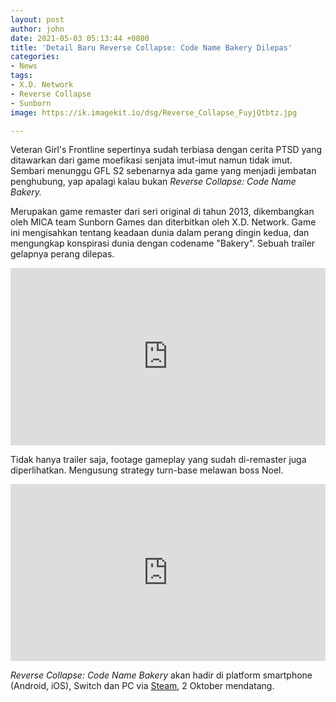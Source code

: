 ```yaml
---
layout: post
author: john
date: 2021-05-03 05:13:44 +0800
title: 'Detail Baru Reverse Collapse: Code Name Bakery Dilepas'
categories:
- News
tags:
- X.D. Network
- Reverse Collapse
- Sunborn
image: https://ik.imagekit.io/dsg/Reverse_Collapse_FuyjQtbtz.jpg

---
```

Veteran Girl's Frontline sepertinya sudah terbiasa dengan cerita PTSD yang ditawarkan dari game moefikasi senjata imut-imut namun tidak imut. Sembari menunggu GFL S2 sebenarnya ada game yang menjadi jembatan penghubung, yap apalagi kalau bukan _Reverse Collapse: Code Name Bakery._

Merupakan game remaster dari seri original di tahun 2013, dikembangkan oleh MICA team Sunborn Games dan diterbitkan oleh X.D. Network. Game ini mengisahkan tentang keadaan dunia dalam perang dingin kedua, dan mengungkap konspirasi dunia dengan codename "Bakery". Sebuah trailer gelapnya perang dilepas.

<style>.embed-container { position: relative; padding-bottom: 56.25%; height: 0; overflow: hidden; max-width: 100%; } .embed-container iframe, .embed-container object, .embed-container embed { position: absolute; top: 0; left: 0; width: 100%; height: 100%; }</style><div class='embed-container'><iframe src='https://www.youtube.com/embed//PQFXJ-ILZbY' frameborder='0' allowfullscreen></iframe></div>

Tidak hanya trailer saja, footage gameplay yang sudah di-remaster juga diperlihatkan. Mengusung strategy turn-base melawan boss Noel.

<style>.embed-container { position: relative; padding-bottom: 56.25%; height: 0; overflow: hidden; max-width: 100%; } .embed-container iframe, .embed-container object, .embed-container embed { position: absolute; top: 0; left: 0; width: 100%; height: 100%; }</style><div class='embed-container'><iframe src='https://www.youtube.com/embed//_t0-vE4fW_w' frameborder='0' allowfullscreen></iframe></div>

_Reverse Collapse: Code Name Bakery_ akan hadir di platform smartphone (Android, iOS), Switch dan PC via [Steam](https://store.steampowered.com/app/1127700/Reverse_Collapse_Code_Name_Bakery/), 2 Oktober mendatang.